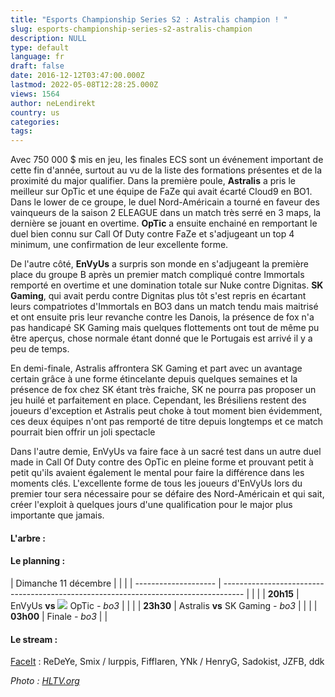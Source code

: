 ```yaml
---
title: "Esports Championship Series S2 : Astralis champion ! "
slug: esports-championship-series-s2-astralis-champion
description: NULL
type: default
language: fr
draft: false
date: 2016-12-12T03:47:00.000Z
lastmod: 2022-05-08T12:28:25.000Z
views: 1564
author: neLendirekt
country: us
categories:
tags:
---
```

Avec 750 000 $ mis en jeu, les finales ECS sont un événement important de cette fin d'année, surtout au vu de la liste des formations présentes et de la proximité du major qualifier. Dans la première poule, **Astralis** a pris le meilleur sur OpTic et une équipe de FaZe qui avait écarté Cloud9 en BO1\. Dans le lower de ce groupe, le duel Nord-Américain a tourné en faveur des vainqueurs de la saison 2 ELEAGUE dans un match très serré en 3 maps, la dernière se jouant en overtime. **OpTic** a ensuite enchainé en remportant le duel bien connu sur Call Of Duty contre FaZe et s'adjugeant un top 4 minimum, une confirmation de leur excellente forme.

De l'autre côté, **EnVyUs** a surpris son monde en s'adjugeant la première place du groupe B après un premier match compliqué contre Immortals remporté en overtime et une domination totale sur Nuke contre Dignitas. **SK Gaming**, qui avait perdu contre Dignitas plus tôt s'est repris en écartant leurs compatriotes d'Immortals en BO3 dans un match tendu mais maitrisé et ont ensuite pris leur revanche contre les Danois, la présence de fox n'a pas handicapé SK Gaming mais quelques flottements ont tout de même pu être aperçus, chose normale étant donné que le Portugais est arrivé il y a peu de temps.

En demi-finale, Astralis affrontera SK Gaming et part avec un avantage certain grâce à une forme étincelante depuis quelques semaines et la présence de fox chez SK étant très fraiche, SK ne pourra pas proposer un jeu huilé et parfaitement en place. Cependant, les Brésiliens restent des joueurs d'exception et Astralis peut choke à tout moment bien évidemment, ces deux équipes n'ont pas remporté de titre depuis longtemps et ce match pourrait bien offrir un joli spectacle

Dans l'autre demie, EnVyUs va faire face à un sacré test dans un autre duel made in Call Of Duty contre des OpTic en pleine forme et prouvant petit à petit qu'ils avaient également le mental pour faire la différence dans les moments clés. L'excellente forme de tous les joueurs d'EnVyUs lors du premier tour sera nécessaire pour se défaire des Nord-Américain et qui sait, créer l'exploit à quelques jours d'une qualification pour le major plus importante que jamais.

#### L'arbre :

#### Le planning :

| Dimanche 11 décembre |                                                                                     |  |
| -------------------- | ----------------------------------------------------------------------------------- |  |
| |  **20h15**         | EnVyUs **vs** ![](/storage/countries/flag/na_flag_58176583b5a4d.png) OpTic _\- bo3_ |  |
| |  **23h30**         | Astralis **vs** SK Gaming _\- bo3_                                                  |  |
| |  **03h00**         | Finale _\- bo3_                                                                     |  |

#### **Le stream :**

[FaceIt](/fr/stream/twitch/714) : ReDeYe, Smix / lurppis, Fifflaren, YNk / HenryG, Sadokist, JZFB, ddk

_Photo : [HLTV.org](http://www.hltv.org/)_
